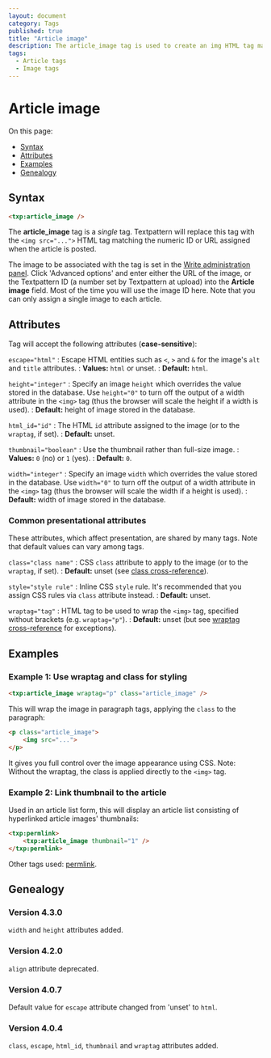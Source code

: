 ```yaml
---
layout: document
category: Tags
published: true
title: "Article image"
description: The article_image tag is used to create an img HTML tag matching the numeric ID or URL assigned when the article is posted.
tags:
  - Article tags
  - Image tags
---
```


# Article image

On this page:

* [Syntax](#syntax)
* [Attributes](#attributes)
* [Examples](#examples)
* [Genealogy](#genealogy)

## Syntax

~~~ html
<txp:article_image />
~~~

The **article_image** tag is a *single* tag. Textpattern will replace this tag with the `<img src="...">` HTML tag matching the numeric ID or URL assigned when the article is posted.

The image to be associated with the tag is set in the [Write administration panel](http://docs.textpattern.io/administration/write-panel). Click 'Advanced options' and enter either the URL of the image, or the Textpattern ID (a number set by Textpattern at upload) into the **Article image** field. Most of the time you will use the image ID here. Note that you can only assign a single image to each article.

## Attributes

Tag will accept the following attributes (**case-sensitive**):

`escape="html"`
: Escape HTML entities such as `<`, `>` and `&` for the image's `alt` and `title` attributes.
: **Values:** `html` or unset.
: **Default:** `html`.

`height="integer"`
: Specify an image `height` which overrides the value stored in the database. Use `height="0"` to turn off the output of a width attribute in the `<img>` tag (thus the browser will scale the height if a width is used).
: **Default:** height of image stored in the database.

`html_id="id"`
: The HTML `id` attribute assigned to the image (or to the `wraptag`, if set).
: **Default:** unset.

`thumbnail="boolean"`
: Use the thumbnail rather than full-size image.
: **Values:** `0` (no) or `1` (yes).
: **Default:** `0`.

`width="integer"`
: Specify an image `width` which overrides the value stored in the database. Use `width="0"` to turn off the output of a width attribute in the `<img>` tag (thus the browser will scale the width if a height is used).
: **Default:** width of image stored in the database.

### Common presentational attributes

These attributes, which affect presentation, are shared by many tags. Note that default values can vary among tags.

`class="class name"`
: CSS `class` attribute to apply to the image (or to the `wraptag`, if set).
: **Default:** unset (see [class cross-reference](http://docs.textpattern.io/tags/tag-attributes-cross-reference#class)).

`style="style rule"`
: Inline CSS `style` rule. It's recommended that you assign CSS rules via `class` attribute instead.
: **Default:** unset.

`wraptag="tag"`
: HTML tag to be used to wrap the `<img>` tag, specified without brackets (e.g. `wraptag="p"`).
: **Default:** unset (but see [wraptag cross-reference](http://docs.textpattern.io/tags/tag-attributes-cross-reference#wraptag) for exceptions).

## Examples

### Example 1: Use wraptag and class for styling

~~~ html
<txp:article_image wraptag="p" class="article_image" />
~~~

This will wrap the image in paragraph tags, applying the `class` to the paragraph:

~~~ html
<p class="article_image">
    <img src="...">
</p>
~~~

It gives you full control over the image appearance using CSS. Note: Without the wraptag, the class is applied directly to the `<img>` tag.

### Example 2: Link thumbnail to the article

Used in an article list form, this will display an article list consisting of hyperlinked article images' thumbnails:

~~~ html
<txp:permlink>
    <txp:article_image thumbnail="1" />
</txp:permlink>
~~~

Other tags used: [permlink](permlink).

## Genealogy

### Version 4.3.0

`width` and `height` attributes added.

### Version 4.2.0

`align` attribute deprecated.

### Version 4.0.7

Default value for `escape` attribute changed from 'unset' to `html`.

### Version 4.0.4

`class`, `escape`, `html_id`, `thumbnail` and `wraptag` attributes added.
